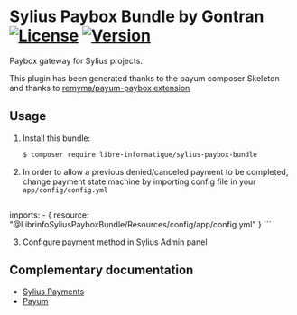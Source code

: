 # Sylius Paybox Bundle by Gontran [![License](https://img.shields.io/packagist/l/gontran/sylius-paybox.svg)](https://packagist.org/packages/gontran/sylius-paybox) [![Version](https://img.shields.io/packagist/v/gontran/sylius-paybox.svg)](https://packagist.org/packages/gontran/sylius-paybox)

Paybox gateway for Sylius projects.

This plugin has been generated thanks to the payum composer Skeleton and thanks to [remyma/payum-paybox extension](https://github.com/remyma/payum-paybox)

## Usage

1. Install this bundle:

    ```bash
    $ composer require libre-informatique/sylius-paybox-bundle
    ```

2. In order to allow a previous denied/canceled payment to be completed, change payment state machine by importing config file in your `app/config/config.yml`

    ```
imports:
        - { resource: "@LibrinfoSyliusPayboxBundle/Resources/config/app/config.yml" }
    ```

3. Configure payment method in Sylius Admin panel

## Complementary documentation

- [Sylius Payments](http://docs.sylius.org/en/latest/book/orders/payments.html)
- [Payum](https://github.com/Payum/Payum/blob/master/docs/index.md)
